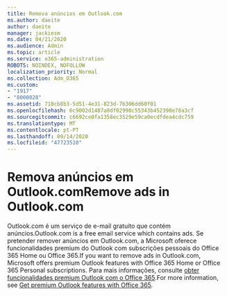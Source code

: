 ```yaml
---
title: Remova anúncios em Outlook.com
ms.author: daeite
author: daeite
manager: jackiesm
ms.date: 04/21/2020
ms.audience: Admin
ms.topic: article
ms.service: o365-administration
ROBOTS: NOINDEX, NOFOLLOW
localization_priority: Normal
ms.collection: Adm_O365
ms.custom:
- "1917"
- "8000028"
ms.assetid: 718cb8b3-5d51-4e31-823d-7b306dd60f01
ms.openlocfilehash: 6c9002d1487a8df02998c55343b452398e78a3cf
ms.sourcegitcommit: c6692ce0fa1358ec3529e59ca0ecdfdea4cdc759
ms.translationtype: MT
ms.contentlocale: pt-PT
ms.lasthandoff: 09/14/2020
ms.locfileid: "47723510"
---
```

# <a name="remove-ads-in-outlookcom"></a><span data-ttu-id="36a0a-102">Remova anúncios em Outlook.com</span><span class="sxs-lookup"><span data-stu-id="36a0a-102">Remove ads in Outlook.com</span></span>

<span data-ttu-id="36a0a-103">Outlook.com é um serviço de e-mail gratuito que contém anúncios.</span><span class="sxs-lookup"><span data-stu-id="36a0a-103">Outlook.com is a free email service which contains ads.</span></span> <span data-ttu-id="36a0a-104">Se pretender remover anúncios em Outlook.com, a Microsoft oferece funcionalidades premium do Outlook com subscrições pessoais do Office 365 Home ou Office 365.</span><span class="sxs-lookup"><span data-stu-id="36a0a-104">If you want to remove ads in Outlook.com, Microsoft offers premium Outlook features with Office 365 Home or Office 365 Personal subscriptions.</span></span> <span data-ttu-id="36a0a-105">Para mais informações, consulte [obter funcionalidades premium Outlook com o Office 365](https://go.microsoft.com/fwlink/?linkid=872181).</span><span class="sxs-lookup"><span data-stu-id="36a0a-105">For more information, see [Get premium Outlook features with Office 365](https://go.microsoft.com/fwlink/?linkid=872181).</span></span>